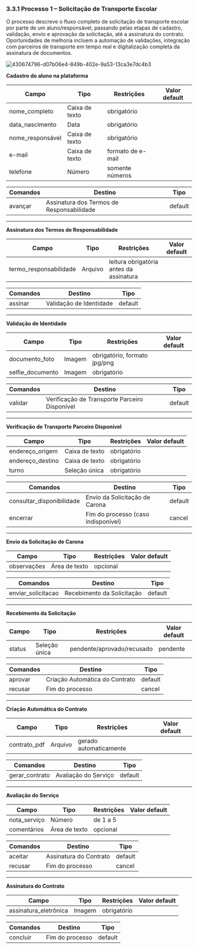 ### 3.3.1 Processo 1 – Solicitação de Transporte Escolar

O processo descreve o fluxo completo de solicitação de transporte escolar por parte de um aluno/responsável, passando pelas etapas de cadastro, validação, envio e aprovação da solicitação, até a assinatura do contrato. Oportunidades de melhoria incluem a automação de validações, integração com parceiros de transporte em tempo real e digitalização completa da assinatura de documentos.

![430674796-d07b06e4-849b-402e-9a53-13ca3e7dc4b3](https://github.com/user-attachments/assets/cffec543-4321-4052-bf73-3113a048a6dd)

**Cadastro do aluno na plataforma**

| **Campo**       | **Tipo**         | **Restrições**        | **Valor default** |
|-----------------|------------------|------------------------|-------------------|
| nome_completo   | Caixa de texto   | obrigatório            |                   |
| data_nascimento | Data             | obrigatório            |                   |
| nome_responsável | Caixa de texto  | obrigatório            |                   |
| e-mail          | Caixa de texto   | formato de e-mail      |                   |
| telefone        | Número           | somente números        |                   |

| **Comandos**         | **Destino**                               | **Tipo**   |
|----------------------|--------------------------------------------|------------|
| avançar              | Assinatura dos Termos de Responsabilidade | default    |

---

**Assinatura dos Termos de Responsabilidade**

| **Campo**                 | **Tipo**  | **Restrições**                             | **Valor default** |
|--------------------------|-----------|--------------------------------------------|-------------------|
| termo_responsabilidade   | Arquivo   | leitura obrigatória antes da assinatura    |                   |

| **Comandos**         | **Destino**               | **Tipo**   |
|----------------------|----------------------------|------------|
| assinar              | Validação de Identidade    | default    |

---

**Validação de Identidade**

| **Campo**          | **Tipo** | **Restrições**                       | **Valor default** |
|--------------------|----------|--------------------------------------|-------------------|
| documento_foto     | Imagem   | obrigatório, formato jpg/png         |                   |
| selfie_documento   | Imagem   | obrigatório                          |                   |

| **Comandos**         | **Destino**                                | **Tipo**   |
|----------------------|---------------------------------------------|------------|
| validar              | Verificação de Transporte Parceiro Disponível | default |

---

**Verificação de Transporte Parceiro Disponível**

| **Campo**         | **Tipo**       | **Restrições** | **Valor default** |
|-------------------|----------------|----------------|-------------------|
| endereço_origem   | Caixa de texto | obrigatório    |                   |
| endereço_destino  | Caixa de texto | obrigatório    |                   |
| turno             | Seleção única  | obrigatório    |                   |

| **Comandos**               | **Destino**                            | **Tipo**   |
|----------------------------|-----------------------------------------|------------|
| consultar_disponibilidade | Envio da Solicitação de Carona         | default    |
| encerrar                   | Fim do processo (caso indisponível)    | cancel     |

---

**Envio da Solicitação de Carona**

| **Campo**     | **Tipo**      | **Restrições** | **Valor default** |
|---------------|---------------|----------------|-------------------|
| observações   | Área de texto | opcional       |                   |

| **Comandos**         | **Destino**                 | **Tipo**   |
|----------------------|-----------------------------|------------|
| enviar_solicitacao   | Recebimento da Solicitação  | default    |

---

**Recebimento da Solicitação**

| **Campo** | **Tipo**       | **Restrições**              | **Valor default** |
|-----------|----------------|-----------------------------|-------------------|
| status    | Seleção única  | pendente/aprovado/recusado  | pendente          |

| **Comandos**         | **Destino**                    | **Tipo**   |
|----------------------|---------------------------------|------------|
| aprovar              | Criação Automática do Contrato | default    |
| recusar              | Fim do processo                 | cancel     |

---

**Criação Automática do Contrato**

| **Campo**      | **Tipo** | **Restrições**            | **Valor default** |
|----------------|----------|----------------------------|-------------------|
| contrato_pdf   | Arquivo  | gerado automaticamente     |                   |

| **Comandos**         | **Destino**            | **Tipo**   |
|----------------------|-------------------------|------------|
| gerar_contrato       | Avaliação do Serviço    | default    |

---

**Avaliação do Serviço**

| **Campo**      | **Tipo**      | **Restrições** | **Valor default** |
|----------------|---------------|----------------|-------------------|
| nota_serviço   | Número         | de 1 a 5       |                   |
| comentários    | Área de texto | opcional       |                   |

| **Comandos**         | **Destino**             | **Tipo**   |
|----------------------|--------------------------|------------|
| aceitar              | Assinatura do Contrato   | default    |
| recusar              | Fim do processo          | cancel     |

---

**Assinatura do Contrato**

| **Campo**               | **Tipo** | **Restrições** | **Valor default** |
|--------------------------|----------|----------------|-------------------|
| assinatura_eletrônica    | Imagem   | obrigatório    |                   |

| **Comandos**         | **Destino**       | **Tipo**   |
|----------------------|--------------------|------------|
| concluir             | Fim do processo    | default    |
